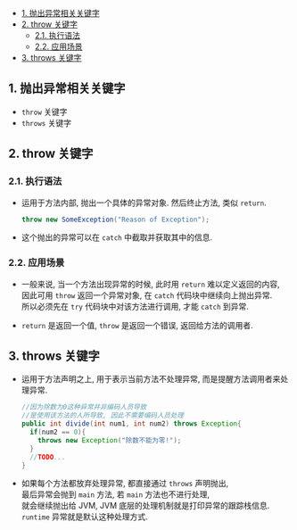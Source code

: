 <!-- TOC -->

- [1. 抛出异常相关关键字](#1-抛出异常相关关键字)
- [2. throw 关键字](#2-throw-关键字)
  - [2.1. 执行语法](#21-执行语法)
  - [2.2. 应用场景](#22-应用场景)
- [3. throws 关键字](#3-throws-关键字)

<!-- /TOC -->

## 1. 抛出异常相关关键字
- `throw` 关键字
- `throws` 关键字

## 2. throw 关键字

### 2.1. 执行语法
- 运用于方法内部, 抛出一个具体的异常对象. 然后终止方法, 类似 `return`.
  ```java
  throw new SomeException("Reason of Exception");
  ```

- 这个抛出的异常可以在 `catch` 中截取并获取其中的信息.

### 2.2. 应用场景
- 一般来说, 当一个方法出现异常的时候, 此时用 `return` 难以定义返回的内容,   
  因此可用 `throw` 返回一个异常对象, 在 `catch` 代码块中继续向上抛出异常.  
  所以必须先在 `try` 代码块中对该方法进行调用, 才能 `catch` 到异常.

- `return` 是返回一个值, `throw` 是返回一个错误, 返回给方法的调用者.

## 3. throws 关键字
- 运用于方法声明之上, 用于表示当前方法不处理异常, 而是提醒方法调用者来处理异常.
  ```java
  //因为除数为0这种异常并非编码人员导致
  //是使用该方法的人所导致, 因此不需要编码人员处理
  public int divide(int num1, int num2) throws Exception{
    if(num2 == 0){
      throws new Exception("除数不能为零!");
    }
    //TODO...
  }
  ```

- 如果每个方法都放弃处理异常, 都直接通过 `throws` 声明抛出,  
  最后异常会抛到 `main` 方法, 若 `main` 方法也不进行处理,  
  就会继续抛出给 JVM, JVM 底层的处理机制就是打印异常的跟踪栈信息.  
  `runtime` 异常就是默认这种处理方式.